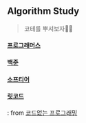 ## Algorithm Study
> 코테를 뿌셔보자👃🏻

#### [프로그래머스](https://github.com/chloe1129/algorithm_work/tree/main/%ED%94%84%EB%A1%9C%EA%B7%B8%EB%9E%98%EB%A8%B8%EC%8A%A4)

#### [백준](https://github.com/chloe1129/algorithm_work/tree/main/%EB%B0%B1%EC%A4%80)

#### [소프티어](https://github.com/chloe1129/algorithm_work/tree/main/Softeer)

#### [릿코드](https://github.com/chloe1129/algorithm_work/tree/main/leetcode)
  : from [코드없는 프로그래밍](https://www.youtube.com/@user-pw9fm4gc7e)
